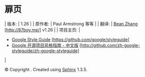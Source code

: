 # 扉页

| 版本: | 1.26 |
| 原作者: | Paul Armstrong 等等 |
| 翻译: | [Bean Zhang](http://87boy.me/) [http://87boy.me/] v1.26 |
| 项目主页: |  
*   [Google Style Guide](https://github.com/google/styleguide) [https://github.com/google/styleguide]
*   [Google 开源项目风格指南 - 中文版](http://github.com/zh-google-styleguide/zh-google-styleguide) [http://github.com/zh-google-styleguide/zh-google-styleguide]

 |

© Copyright . Created using [Sphinx](http://sphinx-doc.org/) 1.3.5.